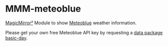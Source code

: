 # MMM-meteoblue
[MagicMirror²](https://github.com/MichMich/MagicMirror) Module to show [Meteoblue](https://www.meteoblue.com) weather information.

Please get your own free Meteoblue API key by requesting a [data package basic-day](https://content.meteoblue.com/en/products/transmission/meteoblue-weather-api/non-commercial-use).


